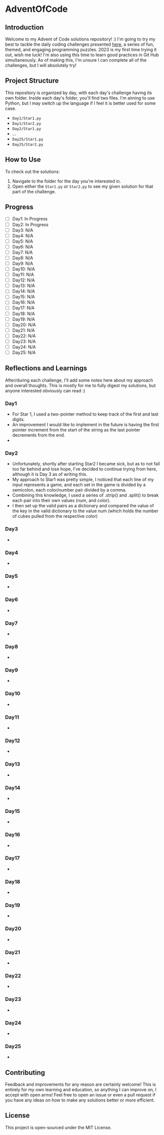 # AdventOfCode

## Introduction
Welcome to my Advent of Code solutions repository! :)
I'm going to try my best to tackle the daily coding challenges presented [here](https://adventofcode.com/), a series of fun, themed, and engaging programming puzzles. 
2023 is my first time trying it out, wish me luck!
I'm also using this time to learn good practices in Git Hub simultaneously.
As of making this, I'm unsure I can complete all of the challenges, but I will absolutely try!

## Project Structure
This repository is organized by day, with each day's challenge having its own folder.
Inside each day's folder, you'll find two files. I'm aiming to use Python, but I may switch up the language if I feel it is better used for some case.
- `Day1/Star1.py`
- `Day1/Star2.py`
- `Day2/Star1.py`
- ...
- `Day25/Star1.py`
- `Day25/Star2.py`

## How to Use
To check out the solutions:
1. Navigate to the folder for the day you're interested in.
2. Open either the `Star1.py` or `Star2.py` to see my given solution for that part of the challenge.

## Progress
- [ ] Day1: In Progress
- [ ] Day2: In Progress
- [ ] Day3: N/A
- [ ] Day4: N/A
- [ ] Day5: N/A
- [ ] Day6: N/A
- [ ] Day7: N/A
- [ ] Day8: N/A
- [ ] Day9: N/A
- [ ] Day10: N/A
- [ ] Day11: N/A
- [ ] Day12: N/A
- [ ] Day13: N/A
- [ ] Day14: N/A
- [ ] Day15: N/A
- [ ] Day16: N/A
- [ ] Day17: N/A
- [ ] Day18: N/A
- [ ] Day19: N/A
- [ ] Day20: N/A
- [ ] Day21: N/A
- [ ] Day22: N/A
- [ ] Day23: N/A
- [ ] Day24: N/A
- [ ] Day25: N/A

## Reflections and Learnings
After/during each challenge, I'll add some notes here about my approach and overall thoughts. This is mostly for me to fully digest my solutions, but anyone interested obviously can read :)

### Day1
- For Star 1, I used a two-pointer method to keep track of the first and last digits.
- An improvement I would like to implement in the future is having the first pointer increment from the start of the string as the last pointer decrements from the end.
- 

### Day2
- Unfortunately, shortly after starting Star2 I became sick, but as to not fall too far behind and lose hope, I've decided to continue trying from here, although it is Day 3 as of writing this.
- My approach to Star1 was pretty simple, I noticed that each line of my input represents a game, and each set in the game is divided by a semicolon, each color/number pair divided by a comma.
- Combining this knowledge, I used a series of .strip() and .split() to break each pair into their own values (num, and color).
- I then set up the valid pairs as a dictionary and compared the value of the key in the valid dictionary to the value num (which holds the number of cubes pulled from the respective color)

### Day3
-

### Day4
-

### Day5
-

### Day6
-

### Day7
-

### Day8
-

### Day9
-

### Day10
-

### Day11
-

### Day12
-

### Day13
-

### Day14
-

### Day15
-

### Day16
-

### Day17
-

### Day18
-

### Day19
-

### Day20
-

### Day21
-

### Day22
-

### Day23
-

### Day24
-

### Day25
-

## Contributing
Feedback and improvements for any reason are certainly welcome! This is entirely for my own learning and education, so anything I can improve on, I accept with open arms! 
Feel free to open an issue or even a pull request if you have any ideas on how to make any solutions better or more efficient.

## License
This project is open-sourced under the MIT License.
